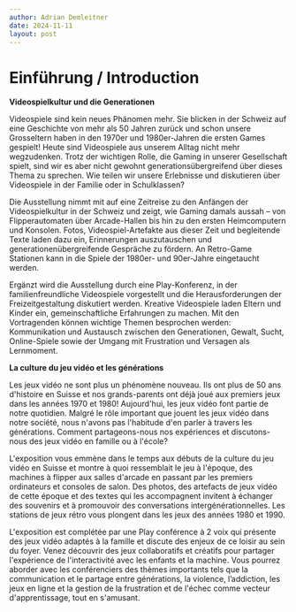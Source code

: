 ```yaml
---
author: Adrian Demleitner
date: 2024-11-11
layout: post
---
```


# Einführung / Introduction

**Videospielkultur und die Generationen**

Videospiele sind kein neues Phänomen mehr. Sie blicken in der Schweiz auf eine Geschichte von mehr als 50 Jahren zurück und schon unsere Grosseltern haben in den 1970er und 1980er-Jahren die ersten Games gespielt! Heute sind Videospiele aus unserem Alltag nicht mehr wegzudenken. Trotz der wichtigen Rolle, die Gaming in unserer Gesellschaft spielt, sind wir es aber nicht gewohnt generationsübergreifend über dieses Thema zu sprechen. Wie teilen wir unsere Erlebnisse und diskutieren über Videospiele in der Familie oder in Schulklassen?

Die Ausstellung nimmt mit auf eine Zeitreise zu den Anfängen der Videospielkultur in der Schweiz und zeigt, wie Gaming damals aussah – von Flipperautomaten über Arcade-Hallen bis hin zu den ersten Heimcomputern und Konsolen. Fotos, Videospiel-Artefakte aus dieser Zeit und begleitende Texte laden dazu ein, Erinnerungen auszutauschen und generationenübergreifende Gespräche zu fördern. An Retro-Game Stationen kann in die Spiele der 1980er- und 90er-Jahre eingetaucht werden. 

Ergänzt wird die Ausstellung durch eine Play-Konferenz, in der familienfreundliche Videospiele vorgestellt und die Herausforderungen der Freizeitgestaltung diskutiert werden. Kreative Videospiele laden Eltern und Kinder ein, gemeinschaftliche Erfahrungen zu machen. Mit den Vortragenden können wichtige Themen besprochen werden: Kommunikation und Austausch zwischen den Generationen, Gewalt, Sucht, Online-Spiele sowie der Umgang mit Frustration und Versagen als Lernmoment.

**La culture du jeu vidéo et les générations**

Les jeux vidéo ne sont plus un phénomène nouveau. Ils ont plus de 50 ans d'histoire en Suisse et nos grands-parents ont déjà joué aux premiers jeux dans les années 1970 et 1980! Aujourd'hui, les jeux vidéo font partie de notre quotidien. Malgré le rôle important que jouent les jeux vidéo dans notre société, nous n'avons pas l'habitude d'en parler à travers les générations. Comment partageons-nous nos expériences et discutons-nous des jeux vidéo en famille ou à l'école?

L'exposition vous emmène dans le temps aux débuts de la culture du jeu vidéo en Suisse et montre à quoi ressemblait le jeu à l'époque, des machines à flipper aux salles d'arcade en passant par les premiers ordinateurs et consoles de salon. Des photos, des artefacts de jeux vidéo de cette époque et des textes qui les accompagnent invitent à échanger des souvenirs et à promouvoir des conversations intergénérationnelles. Les stations de jeux rétro vous plongent dans les jeux des années 1980 et 1990.

L'exposition est complétée par une Play conférence à 2 voix qui présente des jeux vidéo adaptés à la famille et discute des enjeux de ce loisir au sein du foyer. Venez découvrir des jeux collaboratifs et créatifs pour partager l'expérience de l'interactivité avec les enfants et la machine. Vous pourrez aborder avec les conférenciers des thèmes importants tels que la communication et le partage entre générations, la violence, l’addiction, les jeux en ligne et la gestion de la frustration et de l'échec comme vecteur d'apprentissage, tout en s'amusant.